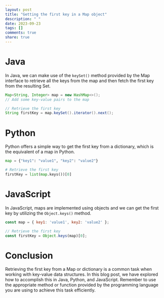 ```yaml
---
layout: post
title: "Getting the first key in a Map object"
description: " "
date: 2023-09-23
tags: []
comments: true
share: true
---
```


# Java
In Java, we can make use of the `keySet()` method provided by the Map interface to retrieve all the keys from the map and then fetch the first key from the resulting Set.

```java
Map<String, Integer> map = new HashMap<>();
// Add some key-value pairs to the map

// Retrieve the first key
String firstKey = map.keySet().iterator().next();
```

# Python
Python offers a simple way to get the first key from a dictionary, which is the equivalent of a map in Python.

```python
map = {"key1": "value1", "key2": "value2"}

# Retrieve the first key
firstKey = list(map.keys())[0]
```

# JavaScript
In JavaScript, maps are implemented using objects and we can get the first key by utilizing the `Object.keys()` method.

```javascript
const map = { key1: 'value1', key2: 'value2' };

// Retrieve the first key
const firstKey = Object.keys(map)[0];
```

# Conclusion
Retrieving the first key from a Map or dictionary is a common task when working with key-value data structures. In this blog post, we have explored how to accomplish this in Java, Python, and JavaScript. Remember to use the appropriate method or function provided by the programming language you are using to achieve this task efficiently.